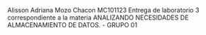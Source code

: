 Alisson Adriana Mozo Chacon MC101123
Entrega de laboratorio 3 correspondiente a la materia ANALIZANDO NECESIDADES DE ALMACENAMIENTO DE DATOS. - GRUPO 01
